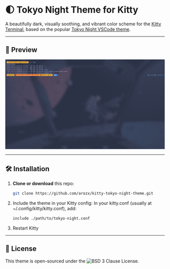 # 🌓 Tokyo Night Theme for Kitty

A beautifully dark, visually soothing, and vibrant color scheme for the [Kitty Terminal](https://sw.kovidgoyal.net/kitty/), based on the popular [Tokyo Night VSCode theme](https://github.com/tokyo-night/tokyo-night-vscode-theme).

---

## 🎨 Preview

![Tokyo Night Kitty](./example.jpg)

---

## 🛠 Installation

1. **Clone or download** this repo:
   ```bash
   git clone https://github.com/arozx/kitty-tokyo-night-theme.git
   ```
2. Include the theme in your Kitty config: In your kitty.conf (usually at ~/.config/kitty/kitty.conf), add:
   ```bash
   include ./path/to/tokyo-night.conf
   ```

3. Restart Kitty

---

## 📄 License

This theme is open-sourced under the ![BSD 3 Clause License](LICENSE).

